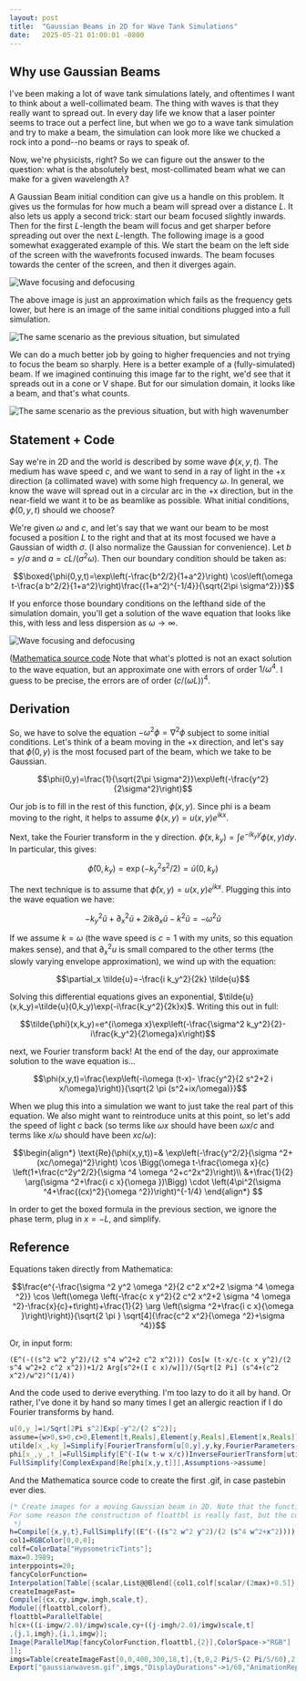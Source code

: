 ```yaml
---
layout: post
title:  "Gaussian Beams in 2D for Wave Tank Simulations"
date:   2025-05-21 01:00:01 -0800
---
```


## Why use Gaussian Beams
I've been making a lot of wave tank simulations lately, and oftentimes I want to think about a well-collimated beam. The thing with waves is that they really want to spread out. In every day life we know that a laser pointer seems to trace out a perfect line, but when we go to a wave tank simulation and try to make a beam, the simulation can look more like we chucked a rock into a pond--no beams or rays to speak of.

Now, we're physicists, right? So we can figure out the answer to the question: what is the absolutely best, most-collimated beam what we can make for a given wavelength $\lambda$? 

A Gaussian Beam initial condition can give us a handle on this problem. It gives us the formulas for how much a beam will spread over a distance $L$. It also lets us apply a second trick: start our beam focused slightly inwards. Then for the first $L$-length the beam will focus and get sharper before spreading out over the next $L$-length. The following image is a good somewhat exaggerated example of this. We start the beam on the left side of the screen with the wavefronts focused inwards. The beam focuses towards the center of the screen, and then it diverges again.

![Wave focusing and defocusing](/img/posts/gaussianwavesmsm.gif)

The above image is just an approximation which fails as the frequency gets lower, but here is an image of the same initial conditions plugged into a full simulation. 

![The same scenario as the previous situation, but simulated](/img/posts/gaussianwave-simulated.gif)

We can do a much better job by going to higher frequencies and not trying to focus the beam so sharply. Here is a better example of a (fully-simulated) beam. If we imagined continuing this image far to the right, we'd see that it spreads out in a cone or V shape. But for our simulation domain, it looks like a beam, and that's what counts.

![The same scenario as the previous situation, but with high wavenumber](/img/posts/gaussianbeam-highk.png)

## Statement + Code
Say we're in 2D and the world is described by some wave $\phi(x,y,t)$. The medium has wave speed $c$, and we want to send in a ray of light in the +x direction (a collimated wave) with some high frequency $\omega$. In general, we know the wave will spread out in a circular arc in the +x direction, but in the near-field we want it to be as beamlike as possible. What initial conditions, $\phi(0,y,t)$ should we choose?

We're given $\omega$ and $c$, and let's say that we want our beam to be most focused a position $L$ to the right and that at its most focused we have a Gaussian of width $\sigma$. (I also normalize the Gaussian for convenience). Let $b=y/\sigma$ and $a=c L/(\sigma^2 \omega)$. Then our boundary condition should be taken as:

$$\boxed{\phi(0,y,t)=\exp\left(-\frac{b^2/2}{1+a^2}\right) \cos\left(\omega t-\frac{a b^2/2}{1+a^2}\right)\frac{(1+a^2)^{-1/4}}{\sqrt{2\pi \sigma^2}}}$$

If you enforce those boundary conditions on the lefthand side of the simulation domain, you'll get a solution of the wave equation that looks like this, with less and less dispersion as $\omega\to\infty$. 

![Wave focusing and defocusing](/img/posts/gaussianwavesmsm.gif)

([Mathematica source code](https://pastebin.com/2P0LRSJt) Note that what's plotted is not an exact solution to the wave equation, but an approximate one with errors of order $1/\omega^4$. I guess to be precise, the errors are of order $(c/(\omega L))^4$.

## Derivation
So, we have to solve the equation $-\omega^2\phi=\nabla^2\phi$ subject to some initial conditions. Let's think of a beam moving in the +x direction, and let's say that $\phi(0,y)$ is the most focused part of the beam, which we take to be Gaussian.

$$\phi(0,y)=\frac{1}{\sqrt{2\pi \sigma^2}}\exp\left(-\frac{y^2}{2\sigma^2}\right)$$

Our job is to fill in the rest of this function, $\phi(x,y)$. Since phi is a beam moving to the right, it helps to assume $\phi(x,y)=u(x,y)e^{ikx}$. 

Next, take the Fourier transform in the y direction. $\tilde{\phi}(x,k_y)=\int e^{-i k_y y} \phi(x,y) dy$. In particular, this gives:

$$\tilde{\phi}(0,k_y)=\exp(-k_y^2 s^2/2)=\tilde{u}(0,k_y)$$

The next technique is to assume that $\tilde{\phi}(x,y)=u(x,y)e^{ikx}$. Plugging this into the wave equation we have:

$$-k_y^2 \tilde{u}+\partial_x^2 \tilde{u}+2 i k \partial_x \tilde{u}-k^2 \tilde{u}=-\omega^2 \tilde{u}$$

If we assume $k=\omega$ (the wave speed is $c=1$ with my units, so this equation makes sense), and that $\partial_x^2 u$ is small compared to the other terms (the slowly varying envelope approximation), we wind up with the equation:

$$\partial_x \tilde{u}=-\frac{i k_y^2}{2k} \tilde{u}$$

Solving this differential equations gives an exponential, $\tilde{u}(x,k_y)=\tilde{u}(0,k_y)\exp(-i\frac{k_y^2}{2k}x)$. Writing this out in full:

$$\tilde{\phi}(x,k_y)=e^{i\omega x}\exp\left(-\frac{\sigma^2 k_y^2}{2}-i\frac{k_y^2}{2\omega}x\right)$$

next, we Fourier transform back! At the end of the day, our approximate solution to the wave equation is...

$$\phi(x,y,t)=\frac{\exp\left(-i\omega (t-x)- \frac{y^2}{2 s^2+2 i x/\omega}\right)}{\sqrt{2 \pi (s^2+ix/\omega)}}$$

When we plug this into a simulation we want to just take the real part of this equation. We also might want to reintroduce units at this point, so let's add the speed of light $c$ back (so terms like $\omega x$ should have been $\omega x/c$ and terms like $x/\omega$ should have been $x c/\omega$):

$$\begin{align*}
\text{Re}(\phi(x,y,t))=& 
\exp\left(-\frac{y^2/2}{\sigma ^2+(xc/\omega)^2}\right)
\cos \Bigg(\omega t-\frac{\omega x}{c} \left(1+\frac{c^2y^2/2}{\sigma ^4 \omega ^2+c^2x^2}\right)\\
&+\frac{1}{2} \arg(\sigma ^2+\frac{i c x}{\omega })\Bigg)
\cdot \left(4\pi^2(\sigma ^4+\frac{(cx)^2}{\omega ^2})\right)^{-1/4}
\end{align*}
$$

In order to get the boxed formula in the previous section, we ignore the phase
term, plug in $x=-L,$ and simplify. 




## Reference

Equations taken directly from Mathematica:

$$\frac{e^{-\frac{\sigma ^2 y^2 \omega ^2}{2 c^2 x^2+2 \sigma ^4 \omega ^2}} \cos \left(\omega  \left(-\frac{c x y^2}{2 c^2 x^2+2 \sigma ^4 \omega ^2}-\frac{x}{c}+t\right)+\frac{1}{2} \arg \left(\sigma ^2+\frac{i c x}{\omega }\right)\right)}{\sqrt{2 \pi } \sqrt[4]{\frac{c^2 x^2}{\omega ^2}+\sigma ^4}}$$

Or, in input form:

`(E^(-((s^2 w^2 y^2)/(2 s^4 w^2+2 c^2 x^2))) Cos[w (t-x/c-(c x y^2)/(2 s^4 w^2+2 c^2 x^2))+1/2 Arg[s^2+(I c x)/w]])/(Sqrt[2 Pi] (s^4+(c^2 x^2)/w^2)^(1/4)) `

And the code used to derive everything. I'm too lazy to do it all by hand.
Or rather, I've done it by hand so many times I get an allergic reaction 
if I do Fourier transforms by hand.

``` Mathematica
u[0,y_]=1/Sqrt[2Pi s^2]Exp[-y^2/(2 s^2)];
assume={w>0,s>0,c>0,Element[t,Reals],Element[y,Reals],Element[x,Reals]};
utilde[x_,ky_]=Simplify[FourierTransform[u[0,y],y,ky,FourierParameters->{1,-1}],Assumptions->assume]Exp[-I ky^2/(2w/c)x];
phi[x_,y_,t_]=FullSimplify[E^(-I(w t-w x/c))InverseFourierTransform[utilde[x,ky],ky,y,FourierParameters->{1,-1}],Assumptions->assume];
FullSimplify[ComplexExpand[Re[phi[x,y,t]]],Assumptions->assume]
```

And the Mathematica source code to create the first .gif, in case pastebin ever dies.

``` Mathematica
(* Create images for a moving Gaussian beam in 2D. Note that the function being plotted is NOT an exact solution to the wave equation! But Lh = O[1/w^4], that is the error goes like the frequency to the negative fourth power. So it is a good approximation in the w->Infinity limit. 
For some reason the construction of floattbl is really fast, but the construction of the image is super slow. I did my best to speed it up with an interpolating function (instead of directly calling Blend[] for every pixel) which did help a lot, but it's still stupidly slow for something that could be generated faster than real time with a half decent shader. 
 *)
h=Compile[{x,y,t},FullSimplify[(E^(-((s^2 w^2 y^2)/(2 (s^4 w^2+x^2)))) Cos[w (t+x (-1-y^2/(2 (s^4 w^2+x^2))))+1/2 Arg[s^2+(I x)/w]])/(Sqrt[2 \[Pi]] (s^4+x^2/w^2)^(1/4))/.{w->5.,s->1.0}]];
col1=RGBColor[0,0,0];
colf=ColorData["HypsometricTints"];
max=0.3989;
interppoints=20;
fancyColorFunction=
Interpolation[Table[{scalar,List@@Blend[{col1,colf[scalar/(2max)+0.5]},Abs[scalar/max]]},{scalar,-max,max,2max/interppoints}]];
createImageFast=
Compile[{cx,cy,imgw,imgh,scale,t},
Module[{floattbl,colorf},
floattbl=ParallelTable[
h[cx+((i-imgw/2.0)/imgw)scale,cy+((j-imgh/2.0)/imgw)scale,t]
,{j,1,imgh},{i,1,imgw}];
Image[ParallelMap[fancyColorFunction,floattbl,{2}],ColorSpace->"RGB"]
]];
imgs=Table[createImageFast[0,0,400,300,18,t],{t,0,2 Pi/5-(2 Pi/5/60),2 Pi/5/60}];
Export["gaussianwavesm.gif",imgs,"DisplayDurations"->1/60,"AnimationRepetitions"->Infinity]
```
